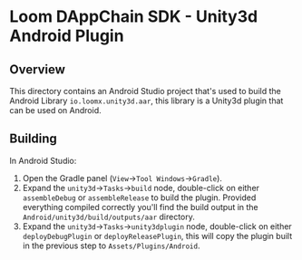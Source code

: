 # Loom DAppChain SDK - Unity3d Android Plugin

## Overview

This directory contains an Android Studio project that's used to build the Android Library
`io.loomx.unity3d.aar`, this library is a Unity3d plugin that can be used on Android.


## Building

In Android Studio:
1. Open the Gradle panel (`View`->`Tool Windows`->`Gradle`).
2. Expand the `unity3d`->`Tasks`->`build` node, double-click on either `assembleDebug` or
   `assembleRelease` to build the plugin. Provided everything compiled correctly you'll find the
   build output in the `Android/unity3d/build/outputs/aar` directory.
3. Expand the `unity3d`->`Tasks`->`unity3dplugin` node, double-click on either `deployDebugPlugin`
   or `deployReleasePlugin`, this will copy the plugin built in the previous step to
   `Assets/Plugins/Android`.
